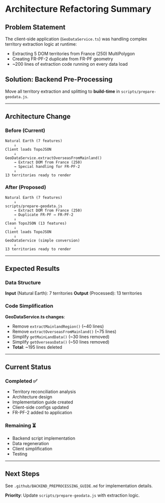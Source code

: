 # Architecture Refactoring Summary

## Problem Statement
The client-side application (`GeoDataService.ts`) was handling complex territory extraction logic at runtime:
- Extracting 5 DOM territories from France (250) MultiPolygon
- Creating FR-PF-2 duplicate from FR-PF geometry
- ~200 lines of extraction code running on every data load

## Solution: Backend Pre-Processing
Move all territory extraction and splitting to **build-time** in `scripts/prepare-geodata.js`.

---

## Architecture Change

### Before (Current)
```
Natural Earth (7 features)
    ↓
Client loads TopoJSON
    ↓
GeoDataService.extractOverseasFromMainland()
    → Extract DOM from France (250)
    → Special handling for FR-PF-2
    ↓
13 territories ready to render
```

### After (Proposed)
```
Natural Earth (7 features)
    ↓
scripts/prepare-geodata.js
    → Extract DOM from France (250)
    → Duplicate FR-PF → FR-PF-2
    ↓
Clean TopoJSON (13 features)
    ↓
Client loads TopoJSON
    ↓
GeoDataService (simple conversion)
    ↓
13 territories ready to render
```

---

## Expected Results

### Data Structure
**Input** (Natural Earth): 7 territories
**Output** (Processed): 13 territories

### Code Simplification

**GeoDataService.ts changes**:
- Remove `extractMainlandRegion()` (~40 lines)
- Remove `extractOverseasFromMainland()` (~75 lines)
- Simplify `getMainLandData()` (~30 lines removed)
- Simplify `getOverseasData()` (~50 lines removed)
- **Total**: ~195 lines deleted

---

## Current Status

### Completed ✅
- Territory reconciliation analysis
- Architecture design
- Implementation guide created
- Client-side configs updated
- FR-PF-2 added to application

### Remaining ⏳
- Backend script implementation
- Data regeneration
- Client simplification
- Testing

---

## Next Steps

See `.github/BACKEND_PREPROCESSING_GUIDE.md` for implementation details.

**Priority**: Update `scripts/prepare-geodata.js` with extraction logic.
